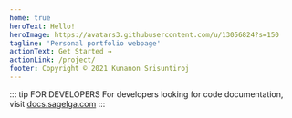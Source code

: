```yaml
---
home: true
heroText: Hello!
heroImage: https://avatars3.githubusercontent.com/u/13056824?s=150
tagline: 'Personal portfolio webpage'
actionText: Get Started →
actionLink: /project/
footer: Copyright © 2021 Kunanon Srisuntiroj
---
```


::: tip FOR DEVELOPERS
For developers looking for code documentation, visit [docs.sagelga.com](https://docs.sagelga.com)
:::

